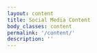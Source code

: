 ```yaml
---
layout: content
title: Social Media Content
body_classes: content
permalink: '/content/'
description: ''
---
```

